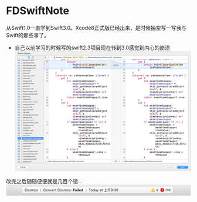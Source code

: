 # FDSwiftNote
从Swift1.0一直学到Swift3.0。Xcode8正式版已经出来，是时候抽空写一写我与Swift的那些事了。


- 自己以前学习的时候写的swift2.3项目现在转到3.0感觉到内心的崩溃
![swift2.3->3.0](imgs/swift2.3->3.0.png)

改完之后随随便便就是几百个错...
![cuowu](imgs/cuowu.png)

